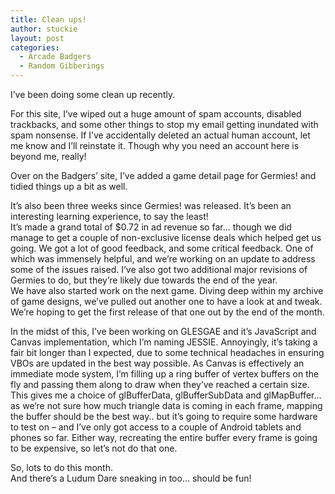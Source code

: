 ```yaml
---
title: Clean ups!
author: stuckie
layout: post
categories:
  - Arcade Badgers
  - Random Gibberings
---
```

I&#8217;ve been doing some clean up recently.

For this site, I&#8217;ve wiped out a huge amount of spam accounts, disabled trackbacks, and some other things to stop my email getting inundated with spam nonsense. If I&#8217;ve accidentally deleted an actual human account, let me know and I&#8217;ll reinstate it. Though why you need an account here is beyond me, really!

Over on the Badgers&#8217; site, I&#8217;ve added a game detail page for Germies! and tidied things up a bit as well.

It&#8217;s also been three weeks since Germies! was released. It&#8217;s been an interesting learning experience, to say the least!  
It&#8217;s made a grand total of $0.72 in ad revenue so far&#8230; though we did manage to get a couple of non-exclusive license deals which helped get us going. We got a lot of good feedback, and some critical feedback. One of which was immensely helpful, and we&#8217;re working on an update to address some of the issues raised. I&#8217;ve also got two additional major revisions of Germies to do, but they&#8217;re likely due towards the end of the year.  
We have also started work on the next game. Diving deep within my archive of game designs, we&#8217;ve pulled out another one to have a look at and tweak. We&#8217;re hoping to get the first release of that one out by the end of the month.

In the midst of this, I&#8217;ve been working on GLESGAE and it&#8217;s JavaScript and Canvas implementation, which I&#8217;m naming JESSIE. Annoyingly, it&#8217;s taking a fair bit longer than I expected, due to some technical headaches in ensuring VBOs are updated in the best way possible. As Canvas is effectively an immediate mode system, I&#8217;m filling up a ring buffer of vertex buffers on the fly and passing them along to draw when they&#8217;ve reached a certain size. This gives me a choice of glBufferData, glBufferSubData and glMapBuffer&#8230; as we&#8217;re not sure how much triangle data is coming in each frame, mapping the buffer should be the best way.. but it&#8217;s going to require some hardware to test on &#8211; and I&#8217;ve only got access to a couple of Android tablets and phones so far. Either way, recreating the entire buffer every frame is going to be expensive, so let&#8217;s not do that one.

So, lots to do this month.  
And there&#8217;s a Ludum Dare sneaking in too&#8230; should be fun!

&nbsp;
